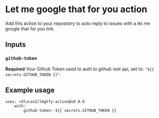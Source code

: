 # Let me google that for you action

Add this action to your repository to auto reply to issues with a let me google that for you link.

## Inputs

### `github-token`

**Required** Your Github Token used to auth to github rest api, set to: `"${{ secrets.GITHUB_TOKEN }}"`.

## Example usage

```
uses: rdlucas2/lmgtfy-action@v0.0.6
    with:
        github-token: ${{ secrets.GITHUB_TOKEN }}
```